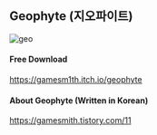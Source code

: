 ## **Geophyte (지오파이트)**

![geo](https://user-images.githubusercontent.com/63915665/157380404-33ca7c07-77e8-4033-8767-82e5c5d08a0c.gif)


#### Free Download
https://gamesm1th.itch.io/geophyte

#### About Geophyte (Written in Korean)
https://gamesmith.tistory.com/11

